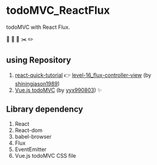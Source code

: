 # todoMVC_ReactFlux

todoMVC with React Flux. 

:wrench: :nut_and_bolt: :hocho: :scissors: :pencil2:


## using Repository

1. [react-quick-tutorial](https://github.com/shiningjason1989/react-quick-tutorial) :point_right: [level-16_flux-controller-view](https://github.com/shiningjason1989/react-quick-tutorial/tree/master/level-16_flux-controller-view) (by [shiningjason1989](https://github.com/shiningjason1989))
2. [Vue.js todoMVC](https://github.com/vuejs/vue/tree/dev/examples/todomvc) (by [yyx990803](https://github.com/yyx990803)) :sparkles:

## Library dependency

1. React
2. React-dom
3. babel-browser
4. Flux
5. EventEmitter
6. Vue.js todoMVC CSS file
